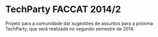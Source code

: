 # TechParty FACCAT 2014/2

Projeto para a comunidade dar sugestões de assuntos para a próxima TechParty, que será realizada no segundo semestre de 2014.